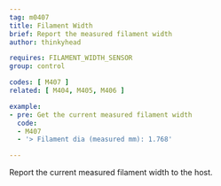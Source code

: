 ```yaml
---
tag: m0407
title: Filament Width
brief: Report the measured filament width
author: thinkyhead

requires: FILAMENT_WIDTH_SENSOR
group: control

codes: [ M407 ]
related: [ M404, M405, M406 ]

example:
- pre: Get the current measured filament width
  code:
  - M407
  - '> Filament dia (measured mm): 1.768'

---
```


Report the current measured filament width to the host.
